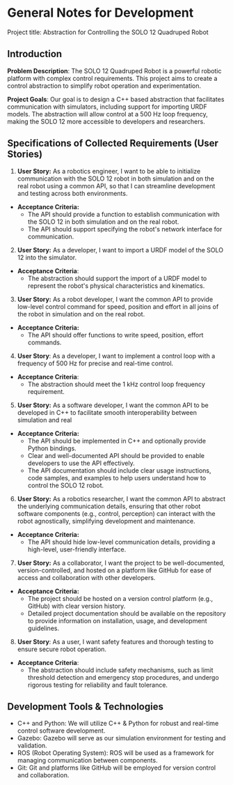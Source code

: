 # General Notes for Development


Project title: Abstraction for Controlling the SOLO 12 Quadruped Robot

## Introduction

**Problem Description**: The SOLO 12 Quadruped Robot is a powerful robotic platform with complex control requirements. This project aims to create a control abstraction to simplify robot operation and experimentation.

**Project Goals**: Our goal is to design a C++ based abstraction that facilitates communication with simulators, including support for importing URDF models. The abstraction will allow control at a 500 Hz loop frequency, making the SOLO 12 more accessible to developers and researchers.

## Specifications of Collected Requirements (User Stories)

1. **User Story:** As a robotics engineer, I want to be able to initialize communication with the SOLO 12 robot in both simulation and on the real robot using a common API, so that I can streamline development and testing across both environments.
- **Acceptance Criteria:**
   - The API should provide a function to establish communication with the SOLO 12 in both simulation and on the real robot.
   - The API should support specifying the robot's network interface for communication.

2. **User Story:** As a developer, I want to import a URDF model of the SOLO 12 into the simulator.
- **Acceptance Criteria**:
    - The abstraction should support the import of a URDF model to represent the robot's physical characteristics and kinematics.

3. **User Story:** As a robot developer, I want the common API to provide low-level control command for speed, position and effort in all joins of the robot in simulation and on the real robot.
- **Acceptance Criteria:**
   - The API should offer functions to write speed, position, effort commands.

4. **User Story**: As a developer, I want to implement a control loop with a frequency of 500 Hz for precise and real-time control.
- **Acceptance Criteria**:
    - The abstraction should meet the 1 kHz control loop frequency requirement.

5. **User Story:** As a software developer, I want the common API to be developed in C++ to facilitate smooth interoperability between simulation and real
- **Acceptance Criteria:**
   - The API should be implemented in C++ and optionally provide Python bindings. 
   - Clear and well-documented API should be provided to enable developers to use the API effectively.
   - The API documentation should include clear usage instructions, code samples, and examples to help users understand how to control the SOLO 12 robot.

6. **User Story:** As a robotics researcher, I want the common API to abstract the underlying communication details, ensuring that other robot software components (e.g., control, perception) can interact with the robot agnostically, simplifying development and maintenance.
- **Acceptance Criteria:**
   - The API should hide low-level communication details, providing a high-level, user-friendly interface.

7. **User Story:** As a collaborator, I want the project to be well-documented, version-controlled, and hosted on a platform like GitHub for ease of access and collaboration with other developers.
- **Acceptance Criteria:**
   - The project should be hosted on a version control platform (e.g., GitHub) with clear version history.
   - Detailed project documentation should be available on the repository to provide information on installation, usage, and development guidelines.

8. **User Story**: As a user, I want safety features and thorough testing to ensure secure robot operation.
- **Acceptance Criteria**:
    - The abstraction should include safety mechanisms, such as limit threshold detection and emergency stop procedures, and undergo rigorous testing for reliability and fault tolerance.

## Development Tools & Technologies

- C++ and Python: We will utilize C++ & Python for robust and real-time control software development.
- Gazebo: Gazebo will serve as our simulation environment for testing and validation.
- ROS (Robot Operating System): ROS will be used as a framework for managing communication between components.
- Git: Git and platforms like GitHub will be employed for version control and collaboration.


